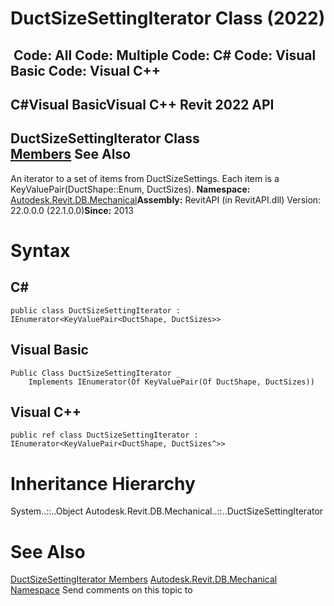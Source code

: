 # DuctSizeSettingIterator Class (2022)

﻿
 Code: All Code: Multiple Code: C# Code: Visual Basic Code: Visual C++   
---  
C#Visual BasicVisual C++
Revit 2022 API  
---  
DuctSizeSettingIterator Class  
[Members](aa3e5ec6-46c5-932a-af54-aebdf5560c63.md "DuctSizeSettingIterator Members") See Also  
---  
An iterator to a set of items from DuctSizeSettings. Each item is a KeyValuePair(DuctShape::Enum, DuctSizes). 
**Namespace:** [Autodesk.Revit.DB.Mechanical](0eafd899-5912-56fd-94b1-d286156e26fc.md "Autodesk.Revit.DB.Mechanical Namespace")**Assembly:** RevitAPI (in RevitAPI.dll) Version: 22.0.0.0 (22.1.0.0)**Since:** 2013 
# Syntax
C#  
---  
```text
public class DuctSizeSettingIterator : IEnumerator<KeyValuePair<DuctShape, DuctSizes>>
```
  
Visual Basic  
---  
```text
Public Class DuctSizeSettingIterator _
	Implements IEnumerator(Of KeyValuePair(Of DuctShape, DuctSizes))
```
  
Visual C++  
---  
```text
public ref class DuctSizeSettingIterator : IEnumerator<KeyValuePair<DuctShape, DuctSizes^>>
```
  
# Inheritance Hierarchy
System..::..Object Autodesk.Revit.DB.Mechanical..::..DuctSizeSettingIterator
# See Also
[DuctSizeSettingIterator Members](aa3e5ec6-46c5-932a-af54-aebdf5560c63.md "DuctSizeSettingIterator Members")
[Autodesk.Revit.DB.Mechanical Namespace](0eafd899-5912-56fd-94b1-d286156e26fc.md "Autodesk.Revit.DB.Mechanical Namespace")
Send comments on this topic to 